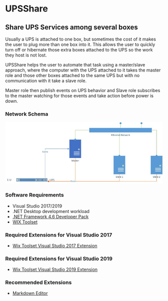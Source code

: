 # UPSShare

## Share UPS Services among several boxes

Usually a UPS is attached to one box, but sometimes the cost of it makes the user to plug more than one box into it. 
This allows the user to quickly turn off or hibernate those extra boxes attached to the UPS so the work they host is not lost.

UPSShare helps the user to automate that task using a master/slave approach, where the computer with the UPS attached to it takes 
the master role and those other boxes attached to the same UPS but with no communication with it take a slave role.

Master role then publish events on UPS behavior and Slave role subscribes to the master watching for those events and take action before 
power is down.

### Network Schema
![Network Schema](Documents/Network%20Schema.jpg "Network Schema")

### Software Requirements
* Visual Studio 2017/2019
* .NET Desktop development workload
* [.NET Framework 4.6 Developer Pack](https://dotnet.microsoft.com/download/dotnet-framework/thank-you/net46-developer-pack-offline-installer)
* [WIX Toolset](https://wixtoolset.org/releases/)

### Required Extensions for Visual Studio 2017
* [Wix Toolset Visual Studio 2017 Extension](https://marketplace.visualstudio.com/items?itemName=WixToolset.WixToolsetVisualStudio2017Extension)

### Required Extensions for Visual Studio 2019
* [Wix Toolset Visual Studio 2019 Extension](https://marketplace.visualstudio.com/items?itemName=WixToolset.WixToolsetVisualStudio2019Extension)

### Recommended Extensions
* [Markdown Editor](https://marketplace.visualstudio.com/items?itemName=MadsKristensen.MarkdownEditor)
